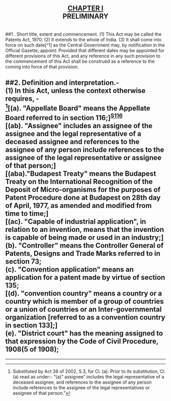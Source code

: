 <h2 align=center><u>CHAPTER I</u><br>
PRELIMINARY</h2><br>
##1 . Short title, extent and commencement.  
(1) This Act may be called the Patents Act, 1970.  
(2) It extends to the whole of India.  
(3) It shall come into force on such date[^1]  as the Central Government may, by notification in the Official Gazette, appoint:  
 	Provided that different dates may be appointed for different provisions of this Act, and any reference in any such provision to the commencement of this Act shall be construed as a reference to the coming into force of that provision.  

##2. Definition and interpretation.-  
(1) In this Act, unless the context otherwise requires, -  
 [^2]\[(a). "Appellate Board" means the Appellate Board referred to in section 116;\]<sup>[S116](../chapter19.md#116)</sup>  
  [(ab). "Assignee" includes an assignee of the assignee and the legal representative of a deceased assignee and references to the assignee of any person include references to the assignee of the legal representative or assignee of that person;]  
 [(aba)."Budapest Treaty" means the Budapest Treaty on the International Recognition of the Deposit of Micro-organisms for the purposes of Patent Procedure done at Budapest on 28th day of April, 1977, as amended and modified from time to time;]  
 [(ac). "Capable of industrial application", in relation to an invention, means that the invention is capable of being made or used in an industry;]  
(b). "Controller" means the Controller General of Patents, Designs and Trade Marks referred to in section 73;  
(c). "Convention application" means an application for a patent made by virtue of section 135;  
[(d). "convention country" means a country or a country which is member of a group of countries or a union of countries or an Inter-governmental organization  [referred to as a convention country in section 133];]  
(e). "District court" has the meaning assigned to that expression by the Code of Civil Procedure, 1908(5 of 1908);  
---  
[^1]:The provisions of this Act, other than Ss. 12(2), 13(2), 28, 68, and 125 to 132 thereof brought into force on 20.04.1972.  
(f). "exclusive licence" means a licence from a patentee which confers on the licensee, or on the licensee and persons authorised by him, to the exclusion of all other persons (including the patentee), any right in respect of the patented invention, and "exclusive licensee" shall be construed accordingly;   
(h). "Government undertaking" means any industrial undertaking carried on -  
    (i) by a department of the Government, or
    (ii) by a corporation established by a Central, Provincial or State Act, which is owned or controlled by the Government, or
    (iii) by a Government company as defined in section 617 of the Companies Act, 1956(1 of 1956)  [or],
     [(iv) by an institution wholly or substantially financed by the Government]  
[(i). "High Court", in relation to a State or Union territory, means the High Court having territorial jurisdiction in that State or Union territory, as the case may be;]  
[(ia). "International application" means an application for patent made in accordance with the Patent Cooperation Treaty;]  
[(j). "invention" means a new product or process involving an inventive step and capable of industrial application;]   
[(ja). "inventive  step" means a feature of an invention that involves technical advance as compared to the existing knowledge or having economic significance or both and that makes the  invention  not obvious to a person skilled in the art;]  
(k). "legal representative" means a person who in law represents the estate of a deceased person;  
[(l). "new invention" means any invention or technology which has not been anticipated by publication in any document or used in the country or elsewhere in the world before the date of filing of patent application with complete specification, i.e., the subject matter has not fallen in public domain or that it does not form part of the state of the art;  
(la). "Opposition Board" means an Opposition Board constituted under sub-section (4) of section 25;  
(m). "patent" means a patent for any invention granted under this Act;]  
(n). "patent agent" means a person for the time being registered under this Act as a patent agent;  
(o). "patented article" and "patented process" mean respectively an article or process in respect of which a patent is in force;  
[(oa). "Patent Cooperation Treaty" means the Patent Cooperation Treaty done at Washington on the 19th day of June, 1970 as amended and modified from time to time;]  
(p). "patentee" means the person for the time being entered on the register as the grantee or proprietor of the patent;  
(q). "patent of addition" means a patent granted in accordance with section 54;  
(r). "patent office" means the patent office referred to in section 74;  
(s). "person" includes the Government;  
(t). "person interested" includes a person engaged in, or in promoting, research in the same field as that to which the invention relates;  
[(ta). "pharmaceutical substance" means any new entity involving one or more inventive steps]  
[(u). "prescribed" means,-  
    (A)  in relation to proceedings before a High Court, prescribed by rules made by the High Court;
    (B)  in relation to proceedings before the Appellate Board, prescribed by rules made by the Appellate Board; and
    (C) in other cases, prescribed by rules made under this Act;]  
(v). "prescribed manner" includes the payment of the prescribed fee;  
(w). "priority date" has the meaning assigned to it by section 11;  
(x). "register" means the register of patents referred to in section 67;  
(y). "true and first inventor" does not include either the first importer of an invention into India, or a person to whom an invention is first communicated from outside India.  
(2). In this Act, unless the context otherwise requires, any reference -  
(a). to the Controller shall be construed as including a reference to any officer discharging the functions of the Controller in pursuance of section 73;  
(b). to the patent office shall be construed as including a reference to any branch office of the patent office.  
--------
[^1]:The provisions of this Act, other than Ss. 12(2), 13(2), 28, 68, and 125 to 132 thereof brought into force on 20.04.1972.  Ss. 12(2), 13(2), 28, 68, and 125 to 132 thereof brought into force on 01.04.1978
[^2]:Substituted by Act 38 of 2002, S.3, for Cl. (a).  Prior to its substitution, Cl. (a) read as under:-
“(a)” assignee” includes the legal representative of a deceased assignee, and references to the assignee of any person include references to the assignee of the legal representatives or assignee of that person.”
